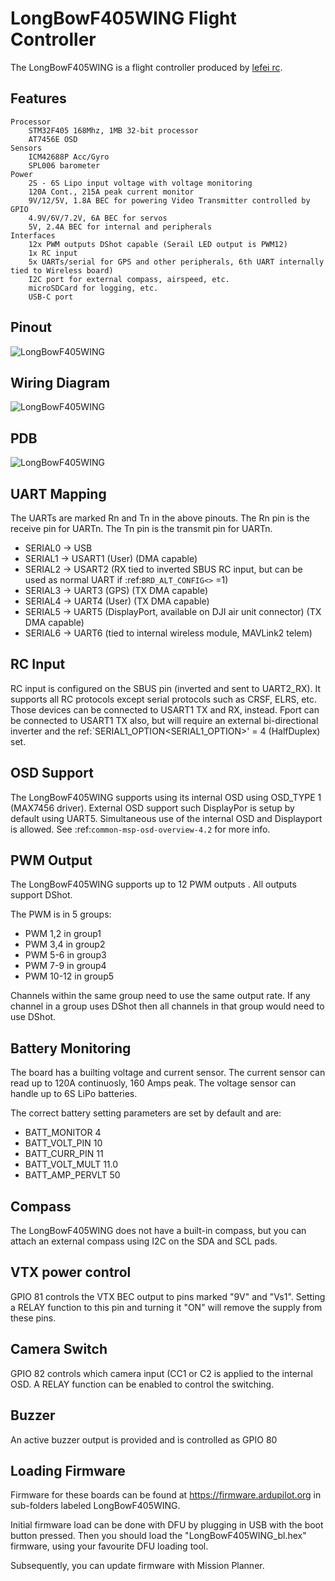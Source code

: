 # LongBowF405WING Flight Controller

The LongBowF405WING is a flight controller produced by [lefei rc](http://www.lefeirc.com/).

## Features
    Processor
        STM32F405 168Mhz, 1MB 32-bit processor
        AT7456E OSD
    Sensors
        ICM42688P Acc/Gyro
        SPL006 barometer
    Power
        2S - 6S Lipo input voltage with voltage monitoring
        120A Cont., 215A peak current monitor
        9V/12/5V, 1.8A BEC for powering Video Transmitter controlled by GPIO
        4.9V/6V/7.2V, 6A BEC for servos
        5V, 2.4A BEC for internal and peripherals
    Interfaces
        12x PWM outputs DShot capable (Serail LED output is PWM12)
        1x RC input
        5x UARTs/serial for GPS and other peripherals, 6th UART internally tied to Wireless board)
        I2C port for external compass, airspeed, etc.
        microSDCard for logging, etc.
        USB-C port
  
## Pinout
![LongBowF405WING](LongBowF405WING_pinout.png)

## Wiring Diagram
![LongBowF405WING](LongBowF405WING.jpg)

## PDB
![LongBowF405WING](PMU.png)

## UART Mapping

The UARTs are marked Rn and Tn in the above pinouts. The Rn pin is the
receive pin for UARTn. The Tn pin is the transmit pin for UARTn.

 - SERIAL0 -> USB
 - SERIAL1 -> USART1 (User) (DMA capable)
 - SERIAL2 -> USART2 (RX tied to inverted SBUS RC input, but can be used as normal UART if :ref:`BRD_ALT_CONFIG<>` =1) 
 - SERIAL3 -> UART3 (GPS) (TX DMA capable)
 - SERIAL4 -> UART4 (User) (TX DMA capable)
 - SERIAL5 -> UART5 (DisplayPort, available on DJI air unit connector) (TX DMA capable)
 - SERIAL6 -> UART6 (tied to internal wireless module, MAVLink2 telem) 


## RC Input

RC input is configured on the SBUS pin (inverted and sent to UART2_RX). It supports all RC
protocols except serial protocols such as CRSF, ELRS, etc. Those devices can be connected to USART1 TX and RX, instead.
Fport can be connected to USART1 TX also, but will require an external bi-directional inverter and the ref:`SERIAL1_OPTION<SERIAL1_OPTION>' = 4 (HalfDuplex) set.
   
## OSD Support

The LongBowF405WING supports using its internal OSD using OSD_TYPE 1 (MAX7456 driver). External OSD support such DisplayPor is setup by default using UART5. Simultaneous use of the internal OSD and Displayport is allowed. See :ref:`common-msp-osd-overview-4.2` for more info.


## PWM Output

The LongBowF405WING supports up to 12 PWM outputs . 
All outputs support DShot.

The PWM is in 5 groups:

 - PWM 1,2 in group1
 - PWM 3,4 in group2
 - PWM 5-6 in group3
 - PWM 7-9 in group4
 - PWM 10-12 in group5 

Channels within the same group need to use the same output rate. If
any channel in a group uses DShot then all channels in that group would need
to use DShot.

## Battery Monitoring

The board has a builting voltage and current sensor. The current
sensor can read up to 120A continuosly, 160 Amps peak. The voltage sensor can handle up to 6S
LiPo batteries.

The correct battery setting parameters are set by default and are:

 - BATT_MONITOR 4
 - BATT_VOLT_PIN 10
 - BATT_CURR_PIN 11
 - BATT_VOLT_MULT 11.0
 - BATT_AMP_PERVLT 50

## Compass

The LongBowF405WING does not have a built-in compass, but you can attach an external compass using I2C on the SDA and SCL pads.

## VTX power control

GPIO 81 controls the VTX BEC output to pins marked "9V" and "Vs1". Setting a RELAY function to this pin and turning it "ON" will remove the supply from these pins.

## Camera Switch

GPIO 82 controls which camera input (CC1 or C2 is applied to the internal OSD. A RELAY function can be enabled to control the switching.

## Buzzer 

An active buzzer output is provided and is controlled as GPIO 80

## Loading Firmware

Firmware for these boards can be found at https://firmware.ardupilot.org in sub-folders labeled LongBowF405WING.

Initial firmware load can be done with DFU by plugging in USB with the
boot button pressed. Then you should load the "LongBowF405WING_bl.hex"
firmware, using your favourite DFU loading tool.

Subsequently, you can update firmware with Mission Planner.


